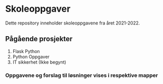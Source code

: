 # Skoleoppgaver
Dette repository inneholder skoleoppgavene fra året 2021-2022.

## Pågående prosjekter
1. Flask Python
2. Python Oppgaver
3. IT sikkerhet (Ikke begynt)

### Oppgavene og forslag til løsninger vises i respektive mapper
